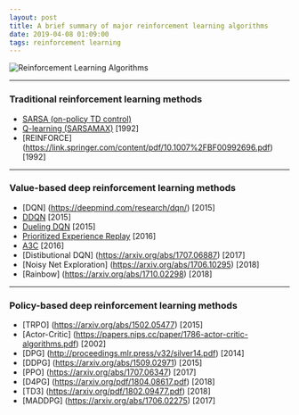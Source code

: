 ```yaml
---
layout: post
title: A brief summary of major reinforcement learning algorithms
date: 2019-04-08 01:09:00
tags: reinforcement learning
---
```


![Reinforcement Learning Algorithms](../images/rl-algos.jpg)

---
### Traditional reinforcement learning methods  

* [SARSA (on-policy TD control)](http://incompleteideas.net/book/first/ebook/node64.html) 
* [Q-learning (SARSAMAX)](https://link.springer.com/content/pdf/10.1007/BF00992698.pdf) [1992]
* [REINFORCE] (https://link.springer.com/content/pdf/10.1007%2FBF00992696.pdf) [1992]

---
### Value-based deep reinforcement learning methods  

* [DQN] (https://deepmind.com/research/dqn/) [2015]
* [DDQN](https://arxiv.org/abs/1509.06461) [2015]
* [Dueling DQN](https://arxiv.org/abs/1511.06581) [2015]
* [Prioritized Experience Replay](https://arxiv.org/abs/1511.05952) [2016]
* [A3C](https://arxiv.org/abs/1602.01783) [2016]
* [Distibutional DQN] (https://arxiv.org/abs/1707.06887) [2017]
* [Noisy Net Exploration] (https://arxiv.org/abs/1706.10295) [2018]
* [Rainbow] (https://arxiv.org/abs/1710.02298) [2018]

---
### Policy-based deep reinforcement learning methods  

* [TRPO] (https://arxiv.org/abs/1502.05477) [2015]
* [Actor-Critic] (https://papers.nips.cc/paper/1786-actor-critic-algorithms.pdf) [2002]
* [DPG] (http://proceedings.mlr.press/v32/silver14.pdf) [2014]
* [DDPG] (https://arxiv.org/abs/1509.02971) [2015]
* [PPO] (https://arxiv.org/abs/1707.06347) [2017]
* [D4PG] (https://arxiv.org/pdf/1804.08617.pdf) [2018]
* [TD3] (https://arxiv.org/pdf/1802.09477.pdf) [2018]
* [MADDPG] (https://arxiv.org/abs/1706.02275) [2017]
